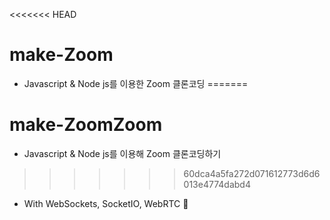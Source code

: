 <<<<<<< HEAD
# make-Zoom

- Javascript & Node js를 이용한 Zoom 클론코딩
=======
# make-ZoomZoom
- Javascript & Node js를 이용해 Zoom 클론코딩하기
>>>>>>> 60dca4a5fa272d071612773d6d6013e4774dabd4
- With WebSockets, SocketIO, WebRTC 🌊
